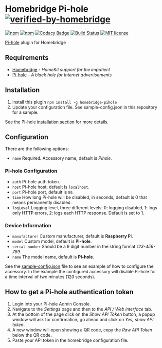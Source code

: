 # Homebridge Pi-hole [![verified-by-homebridge](https://badgen.net/badge/homebridge/verified/purple)](https://github.com/homebridge/homebridge/wiki/Verified-Plugins)

[![npm](https://img.shields.io/npm/v/homebridge-pihole.svg)](https://www.npmjs.com/package/homebridge-pihole)
[![npm](https://img.shields.io/npm/dt/homebridge-pihole.svg)](https://www.npmjs.com/package/homebridge-pihole)
[![Codacy Badge](https://api.codacy.com/project/badge/Grade/8bf5a87dc8a84df6a15deb699d43ee2b)](https://www.codacy.com/manual/arendruni/homebridge-pihole?utm_source=github.com&amp;utm_medium=referral&amp;utm_content=arendruni/homebridge-pihole&amp;utm_campaign=Badge_Grade)
[![Build Status](https://github.com/arendruni/homebridge-pihole/workflows/Main/badge.svg?branch=master)](https://github.com/arendruni/homebridge-pihole/actions?query=workflow%3AMain)
[![MIT license](https://img.shields.io/badge/license-MIT-blue.svg)](LICENSE)

[Pi-hole](https://github.com/pi-hole/pi-hole) plugin for Homebridge

## Requirements

- [Homebridge](https://github.com/nfarina/homebridge) - *HomeKit support for the impatient*
- [Pi-hole](https://github.com/pi-hole/pi-hole) - *A black hole for Internet advertisements*

## Installation

1. Install this plugin `npm install -g homebridge-pihole`
2. Update your configuration file. See sample-config.json in this repository for a sample.

See the Pi-hole [installation section](https://github.com/pi-hole/pi-hole#one-step-automated-install) for more details.

## Configuration

There are the following options:

- `name` Required. Accessory name, default is *Pihole*.

### Pi-hole Configuration

- `auth` Pi-hole auth token.
- `host` Pi-hole host, default is `localhost`.
- `port` Pi-hole port, default is `80`.
- `time` How long Pi-hole will be disabled, in seconds, default is 0 that means permanently disabled.
- `logLevel` Logging level, three different levels: 0: logging disabled, 1: logs only HTTP errors, 2: logs each HTTP response. Default is set to 1.

### Device Information

- `manufacturer` Custom manufacturer, default is __Raspberry Pi__.
- `model` Custom model, default is __Pi-hole__.
- `serial-number` Should be a 9 digit number in the string format *123-456-789*.
- `name` The model name, default is __Pi-hole__.

See the [sample-config.json](sample-config.json) file to see an example of how to configure the accessory. In the example the configured accessory will disable Pi-hole for a time interval of two minutes (120 seconds).

## How to get a Pi-hole authentication token

1. Login into your Pi-hole Admin Console.
2. Navigate to the *Settings* page and then to the *API / Web interface* tab.
3. At the bottom of the page click on the *Show API Token* button, a popup window will ask for confirmation, go ahead and click on *Yes, show API token*.
4. A new window will open showing a QR code, copy the *Raw API Token* below the QR code.
5. Paste your API token in the homebridge configuration file.

